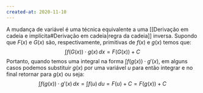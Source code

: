 ```yaml
---
created-at: 2020-11-10
---
```

A mudança de variável é uma técnica equivalente a uma [[Derivação em cadeia e implícita#Derivação em cadeia|regra da cadeia]] inversa. Supondo que $F(x)$ e $G(x)$ são, respectivamente, primitivas de $f(x)$ e $g(x)$ temos que:
$$
\int{f(G(x))\cdot g(x)}\,dx=F(G(x))+C
$$
Portanto, quando temos uma integral na forma $\displaystyle\int{f(g(x))\cdot g'(x)}$, em alguns casos podemos substituir $g(x)$ por uma variável $u$ para então integrar e no final retornar para $g(x)$ ou seja:
$$
\int{f(g(x))\cdot g'(x)}\,dx=\int{f(u)\,du}=F(u)+C=F(g(x))+C
$$